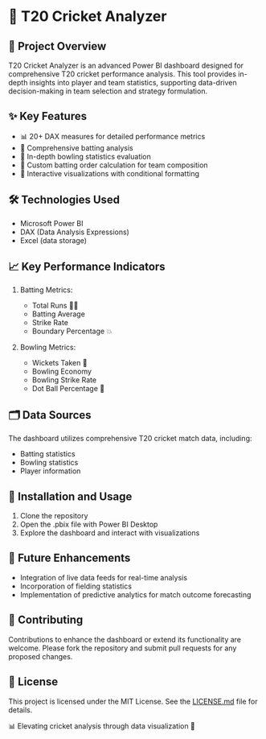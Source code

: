 # 🏏 T20 Cricket Analyzer

## 🌟 Project Overview

T20 Cricket Analyzer is an advanced Power BI dashboard designed for comprehensive T20 cricket performance analysis. This tool provides in-depth insights into player and team statistics, supporting data-driven decision-making in team selection and strategy formulation.

## ✨ Key Features

- 📊 20+ DAX measures for detailed performance metrics
- 🏏 Comprehensive batting analysis
- 🎯 In-depth bowling statistics evaluation
- 🔢 Custom batting order calculation for team composition
- 👀 Interactive visualizations with conditional formatting

## 🛠️ Technologies Used

- Microsoft Power BI
- DAX (Data Analysis Expressions)
- Excel (data storage)

## 📈 Key Performance Indicators

1. Batting Metrics:
   - Total Runs 🏃‍♂️
   - Batting Average
   - Strike Rate
   - Boundary Percentage 💥

2. Bowling Metrics:
   - Wickets Taken 🎳
   - Bowling Economy
   - Bowling Strike Rate
   - Dot Ball Percentage 🔵

## 🗂️ Data Sources

The dashboard utilizes comprehensive T20 cricket match data, including:
- Batting statistics
- Bowling statistics
- Player information

## 🚀 Installation and Usage

1. Clone the repository
2. Open the .pbix file with Power BI Desktop
3. Explore the dashboard and interact with visualizations

## 🌈 Future Enhancements

- Integration of live data feeds for real-time analysis
- Incorporation of fielding statistics
- Implementation of predictive analytics for match outcome forecasting

## 🤝 Contributing

Contributions to enhance the dashboard or extend its functionality are welcome. Please fork the repository and submit pull requests for any proposed changes.

## 📜 License

This project is licensed under the MIT License. See the [LICENSE.md](LICENSE.md) file for details.


📊 Elevating cricket analysis through data visualization 🏏
